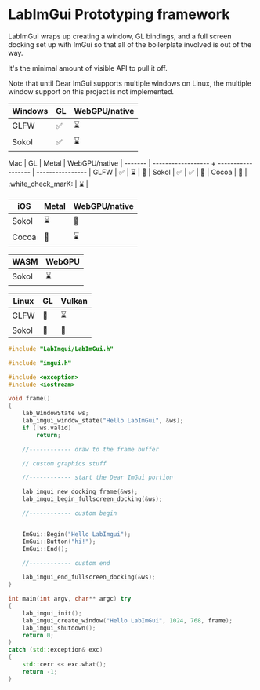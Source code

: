 # LabImGui Prototyping framework

LabImGui wraps up creating a window, GL bindings, and a full screen docking
set up with ImGui so that all of the boilerplate involved is out of the way.

It's the minimal amount of visible API to pull it off.

Note that until Dear ImGui supports multiple windows on Linux, the multiple
window support on this project is not implemented.

Windows | GL                 | WebGPU/native |
------- | ------------------ | ------------- |
GLFW    | :white_check_mark: | :hourglass:   |
Sokol   | :white_check_mark: | :hourglass:   |

Mac     | GL                 | Metal              | WebGPU/native    |
------- | ------------------ + ------------------ | ---------------- |
GLFW    | :white_check_mark: | :hourglass:        | :jack_o_lantern: |
Sokol   | :white_check_mark: | :white_check_mark: | :jack_o_lantern: |
Cocoa   | :jack_o_lantern:   | :white_check_marK: | :hourglass:      |

iOS     | Metal              | WebGPU/native    |
------- | ------------------ | ---------------- |
Sokol   | :hourglass:        | :jack_o_lantern: |
Cocoa   | :construction:     | :hourglass:      |

WASM    | WebGPU             |
------- | ------------------ |
Sokol   | :hourglass:        |

Linux   | GL                 | Vulkan           |
------- | ------------------ | ---------------- |
GLFW    | :construction:     | :hourglass:      |
Sokol   | :construction:     | :jack_o_lantern: |


```cpp
#include "LabImgui/LabImGui.h"

#include "imgui.h"

#include <exception>
#include <iostream>

void frame()
{
    lab_WindowState ws;
    lab_imgui_window_state("Hello LabImGui", &ws);
    if (!ws.valid)
        return;

    //------------ draw to the frame buffer

    // custom graphics stuff

    //------------ start the Dear ImGui portion

    lab_imgui_new_docking_frame(&ws);
    lab_imgui_begin_fullscreen_docking(&ws);

    //------------ custom begin


    ImGui::Begin("Hello LabImgui");
    ImGui::Button("hi!");
    ImGui::End();

    //------------ custom end

    lab_imgui_end_fullscreen_docking(&ws);
}

int main(int argv, char** argc) try
{
    lab_imgui_init();
    lab_imgui_create_window("Hello LabImGui", 1024, 768, frame);
    lab_imgui_shutdown();
    return 0;
}
catch (std::exception& exc)
{
    std::cerr << exc.what();
    return -1;
}

```

